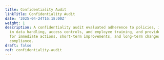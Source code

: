 ```yaml
---
title: Confidentiality Audit
linkTitle: Confidentiality Audit
date: '2025-04-24T16:18:00Z'
weight: 1
description: A confidentiality audit evaluated adherence to policies, identified risks
  in data handling, access controls, and employee training, and provided recommendations
  for immediate actions, short-term improvements, and long-term changes to enhance
  compliance.
draft: false
ref: confidentiality-audit
---
```


